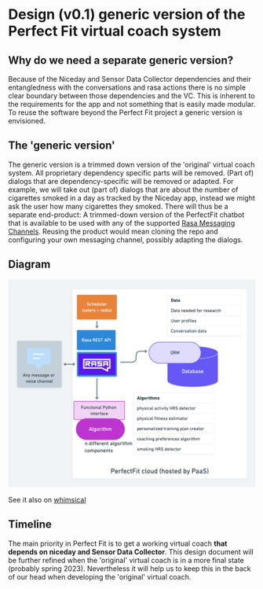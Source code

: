 # Design (v0.1) generic version of the Perfect Fit virtual coach system

## Why do we need a separate generic version?
Because of the Niceday and Sensor Data Collector dependencies 
and their entangledness with the conversations and rasa actions 
there is no simple clear boundary between those dependencies and the VC.
This is inherent to the requirements for the app and not something that is easily made modular.
To reuse the software beyond the Perfect Fit project a generic version is envisioned.


## The 'generic version'
The generic version is a trimmed down version of the 'original' virtual coach system.
All proprietary dependency specific parts will be removed. 
(Part of) dialogs that are dependency-specific will be removed or adapted. 
For example, we will take out (part of) dialogs that are about the number of cigarettes smoked in a day as tracked by the Niceday app, 
instead we might ask the user how many cigarettes they smoked. 
There will thus be a separate end-product: 
A trimmed-down version of the PerfectFit chatbot 
that is available to be used with any of the supported [Rasa Messaging Channels](https://rasa.com/docs/rasa/messaging-and-voice-channels/). 
Reusing the product would mean cloning the repo and configuring your own messaging channel, 
possibly adapting the dialogs.

## Diagram
<img src = "img/generic-version-design.png" width = "1000" title="Diagram of generic version">

See it also on [whimsical](https://whimsical.com/perfectfit-UtvRnxdP8P79humXTnjb9J)

## Timeline
The main priority in Perfect Fit is to get a working virtual coach **that depends on niceday and Sensor Data Collector**.
This design document will be further refined when the 'original' virtual coach is in a more final state (probably spring 2023).
Nevertheless it will help us to keep this in the back of our head when developing the 'original' virtual coach.
